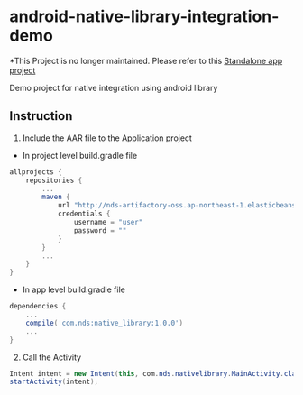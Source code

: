 # android-native-library-integration-demo

*This Project is no longer maintained. Please refer to this [Standalone app project](https://github.com/ndsdevteam/Android-Redpages-app)

Demo project for native integration using android library

## Instruction

1. Include the AAR file to the Application project
  * In project level build.gradle file
  ```gradle
  allprojects {
      repositories {
          ...
          maven {
              url "http://nds-artifactory-oss.ap-northeast-1.elasticbeanstalk.com/artifactory/test-artifactory"
              credentials {
                  username = "user"
                  password = ""
              }
          }
          ...
      }
  }
  ```
  * In app level build.gradle file
  ```gradle
  dependencies {
      ...
      compile('com.nds:native_library:1.0.0')
      ...
  }
  ```
2. Call the Activity

  ```java
  Intent intent = new Intent(this, com.nds.nativelibrary.MainActivity.class);
  startActivity(intent);
  ```

